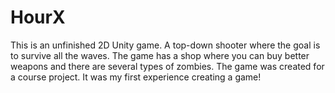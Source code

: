 # HourX
This is an unfinished 2D Unity game. A top-down shooter where the goal is to survive all the waves. The game has a shop where you can buy better weapons and there are several types of zombies. The game was created for a course project. It was my first experience creating a game!
